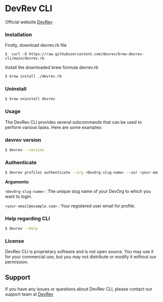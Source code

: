 # DevRev CLI
Official website <a href="https://devrev.ai">DevRev</a>

### Installation
Firstly, download devrev.rb file
```
$  curl -O https://raw.githubusercontent.com/devrev/brew-devrev-cli/main/devrev.rb
```
Install the downloaded brew formula devrev.rb
```bash
$ brew install ./devrev.rb
``` 
### Uninstall
```bash
$ brew uninstall devrev
``` 
### Usage
The DevRev CLI provides several subcommands that can be used to perform various tasks. Here are some examples:

### devrev version
```bash
$ devrev --version
```

### Authenticate

```bash
$ devrev profiles authenticate --org <DevOrg-slug-name> --usr <your-email@example.com>
``` 
**Arguments:**

`<DevOrg-slug-name>` : The unique slug name of your DevOrg to which you want to login.

`<your-email@example.com>` : Your registered user email for profile.

### Help regarding CLI
```bash
$ devrev --help
```

### License

DevRev CLI is proprietary software and is not open source. You may use it for your commercial use, but you may not distribute or modify it without our permission.

## Support
If you have any issues or questions about DevRev CLI, please contact our support team at <a href="https://devrev.ai">DevRev</a>

